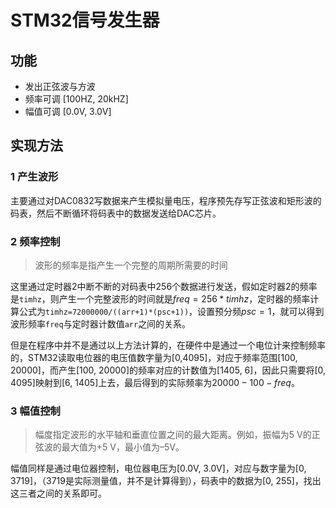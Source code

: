 # STM32信号发生器



## 功能

- 发出正弦波与方波
- 频率可调 [100HZ, 20kHZ]
- 幅值可调 [0.0V, 3.0V]

## 实现方法

### 1 产生波形

主要通过对DAC0832写数据来产生模拟量电压，程序预先存写正弦波和矩形波的码表，然后不断循环将码表中的数据发送给DAC芯片。

### 2 频率控制

>  波形的频率是指产生一个完整的周期所需要的时间

这里通过定时器2中断不断的对码表中256个数据进行发送，假如定时器2的频率是`timhz`，则产生一个完整波形的时间就是$freq = 256*timhz$，定时器的频率计算公式为`timhz=72000000/((arr+1)*(psc+1))`，设置预分频$psc=1$，就可以得到波形频率`freq`与定时器计数值`arr`之间的关系。

但是在程序中并不是通过以上方法计算的，在硬件中是通过一个电位计来控制频率的，STM32读取电位器的电压值数字量为[0,4095]，对应于频率范围[100, 20000]，而产生[100, 20000]的频率对应的计数值为[1405, 6]，因此只需要将[0, 4095]映射到[6, 1405]上去，最后得到的实际频率为$20000-100-freq$。

### 3 幅值控制

> 幅度指定波形的水平轴和垂直位置之间的最大距离。例如，振幅为5 V的正弦波的最大值为+5 V，最小值为–5V。

幅值同样是通过电位器控制，电位器电压为[0.0V, 3.0V]，对应与数字量为[0, 3719]，（3719是实际测量值，并不是计算得到），码表中的数据为[0, 255]，找出这三者之间的关系即可。







